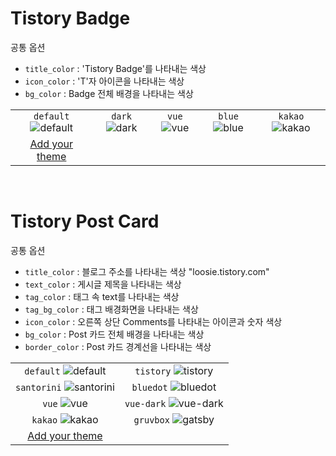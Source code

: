 # Tistory Badge 
공통 옵션
- `title_color` : 'Tistory Badge'를 나타내는 색상
- `icon_color` : 'T'자 아이콘을 나타내는 색상
- `bg_color` : Badge 전체 배경을 나타내는 색상

| | | | | | 
| :--: | :--: | :--: | :--: | :--: |
| `default` ![default][default] | `dark` ![dark][dark] | `vue` ![vue][vue] | `blue` ![blue][blue] | `kakao` ![kakao][kakao] | | 
| [Add your theme](https://github.com/loosie/github-readme-tistory-card/edit/main/src/themes/index.js) |  | 

<br/>

# Tistory Post Card 
공통 옵션
- `title_color` : 블로그 주소를 나타내는 색상 "loosie.tistory.com" 
- `text_color` : 게시글 제목을 나타내는 색상
- `tag_color` : 태그 속 text를 나타내는 색상
- `tag_bg_color` : 태그 배경화면을 나타내는 색상
- `icon_color` : 오른쪽 상단 Comments를 나타내는 아이콘과 숫자 색상
- `bg_color` : Post 카드 전체 배경을 나타내는 색상
- `border_color` : Post 카드 경계선을 나타내는 색상

| | | 
| :--: | :--: |
| `default` ![default][default2] | `tistory` ![tistory][tistory] | 
| `santorini` ![santorini][santorini] | `bluedot` ![bluedot][bluedot] | 
| `vue` ![vue][vue2] | `vue-dark` ![vue-dark][vue-dark] | 
| `kakao` ![kakao][kakao2] | `gruvbox` ![gatsby][gatsby] | 
| [Add your theme](https://github.com/loosie/github-readme-tistory-card/edit/main/src/themes/index.js) |  | 


[default]: https://github-readme-tistory-card.vercel.app/api/badge?name=Tistory%20Badge&theme=default
[dark]: https://github-readme-tistory-card.vercel.app/api/badge?name=Tistory%20Badge&theme=dark
[vue]: https://github-readme-tistory-card.vercel.app/api/badge?name=Tistory%20Badge&theme=vue
[blue]: https://github-readme-tistory-card.vercel.app/api/badge?name=Tistory%20Badge&theme=blue
[kakao]: https://github-readme-tistory-card.vercel.app/api/badge?name=Tistory%20Badge&theme=kakao

[default2]: https://github-readme-tistory-card.vercel.app/api?name=loosie&postId=497&theme=default
[tistory]: https://github-readme-tistory-card.vercel.app/api?name=loosie&postId=497&theme=tistory
[santorini]: https://github-readme-tistory-card.vercel.app/api?name=loosie&postId=497&theme=santorini
[bluedot]: https://github-readme-tistory-card.vercel.app/api?name=loosie&postId=497&theme=bluedot
[santorini]: https://github-readme-tistory-card.vercel.app/api?name=loosie&postId=497&theme=santorini
[vue2]: https://github-readme-tistory-card.vercel.app/api?name=loosie&postId=497&theme=vue
[vue-dark]: https://github-readme-tistory-card.vercel.app/api?name=loosie&postId=497&theme=vue-dark
[kakao2]: https://github-readme-tistory-card.vercel.app/api?name=loosie&postId=497&theme=kakao
[gatsby]: https://github-readme-tistory-card.vercel.app/api?name=loosie&postId=497&theme=gatsby



